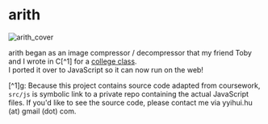# arith

![arith_cover](https://user-images.githubusercontent.com/90987235/204076046-b4c28139-859f-4569-8866-43dacf0869be.jpg)

arith began as an image compressor / decompressor that my friend Toby and I wrote in C[^1] for a [college class](https://github.com/yihui-hu/cs40).  
I ported it over to JavaScript so it can now run on the web!

[^1]g: Because this project contains source code adapted from coursework, ```src/js``` is symbolic link to a private repo containing the actual JavaScript files. If you'd like to see the source code, please contact me via yyihui.hu (at) gmail (dot) com.